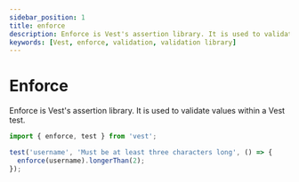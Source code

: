 ```yaml
---
sidebar_position: 1
title: enforce
description: Enforce is Vest's assertion library. It is used to validate values within a Vest test.
keywords: [Vest, enforce, validation, validation library]
---
```


# Enforce

Enforce is Vest's assertion library. It is used to validate values within a Vest test.

```js
import { enforce, test } from 'vest';

test('username', 'Must be at least three characters long', () => {
  enforce(username).longerThan(2);
});
```

